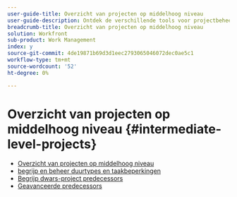 ```yaml
---
user-guide-title: Overzicht van projecten op middelhoog niveau
user-guide-description: Ontdek de verschillende tools voor projectbeheer in Workfront, samen met enkele pro-tips en best practices.
breadcrumb-title: Overzicht van projecten op middelhoog niveau
solution: Workfront
sub-product: Work Management
index: y
source-git-commit: 4de19871b69d3d1eec2793065046072dec0ae5c1
workflow-type: tm+mt
source-wordcount: '52'
ht-degree: 0%

---
```




# Overzicht van projecten op middelhoog niveau {#intermediate-level-projects}

+ [Overzicht van projecten op middelhoog niveau](overview.md)
+ [ begrijp en beheer duurtypes en taakbeperkingen ](https://experienceleague.adobe.com/en/docs/workfront-learn/tutorials-workfront/manage-work/intermediate-projects/understand-and-manage-duration-types-and-task-constraints)
+ [ Begrijp dwars-project predecessors ](https://experienceleague.adobe.com/en/docs/workfront-learn/tutorials-workfront/manage-work/intermediate-projects/understand-cross-project-predecessors)
+ [ Geavanceerde predecessors ](https://experienceleague.adobe.com/en/docs/workfront-learn/tutorials-workfront/manage-work/intermediate-projects/advanced-predecessors)

